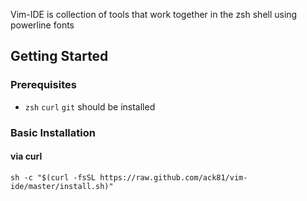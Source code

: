Vim-IDE is collection of tools that work together in the zsh shell using powerline fonts

## Getting Started


### Prerequisites

* `zsh` `curl` `git` should be installed

### Basic Installation

#### via curl

`sh -c "$(curl -fsSL https://raw.github.com/ack81/vim-ide/master/install.sh)"`
